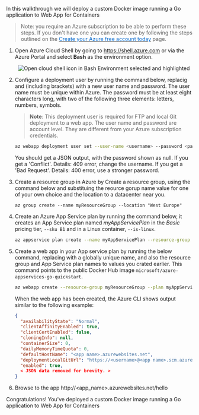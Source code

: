 In this walkthrough we will deploy a custom Docker image running a Go application to Web App for Containers


> Note: you require an Azure subscription to be able to perform these steps. If you don't have one you can create one by following the steps outlined on the <a href="https://azure.microsoft.com/en-us/free/?ref=microsoft.com&utm_source=microsoft.com&utm_medium=docs&utm_campaign=visualstudio" target="_blank"><span style="color: #0066cc;" color="#0066cc">Create your Azure free account today</span></a> page.

1. Open Azure Cloud Shell by going to https://shell.azure.com or via the Azure Portal and select **Bash** as the environment option.

    <p style="text-align:center;"><img src="../Linked_Image_Files/walkthrough-javaappinappservice1.png" alt="Open cloud shell icon in Bash Environment selected and highlighted"></p>

2. Configure a deployment user by running the command below, replacig <username> and <password> (including brackets) with a new user name and password. The user name must be unique within Azure. The password must be at least eight characters long, with two of the following three elements: letters, numbers, symbols. 
    
    > **Note**: This deployment user is required for FTP and local Git deployment to a web app. The user name and password are account level. They are different from your Azure subscription credentials. 

    ```bash
    az webapp deployment user set --user-name <username> --password <password>
    ```

    You should get a JSON output, with the password shown as null. If you get a 'Conflict'. Details: 409 error, change the username. If you get a 'Bad Request'. Details: 400 error, use a stronger password.

3. Create a resource group in Azure by Create a resource group, using the command below and substituing the reource gorup name value for one of your own choice and the location to a datacenter near you.


    ```cli
    az group create --name myResourceGroup --location "West Europe"
    
    ```

4. Create an Azure App Service plan by running the command below, it creates an App Service plan named *myAppServicePlan* in the *Basic* pricing tier, `--sku B1` and in a Linux container, `--is-linux`.

    ```bash
    az appservice plan create --name myAppServicePlan --resource-group myResourceGroup --sku B1 --is-linux
    
    ```

5. Create a web app in your App service plan by running the below command, replacing  <app name > with  a globally unique name, and also the resource group and App Service plan names to values you crated earlier. This command points to the public Docker Hub image `microsoft/azure-appservices-go-quickstart`.

    ```bash
    az webapp create --resource-group myResourceGroup --plan myAppServicePlan --name <app name> --deployment-container-image-name microsoft/azure-appservices-go-quickstart
    
    ```
    When the web app has been created, the Azure CLI shows output similar to the following example:
    ```json
    {
      "availabilityState": "Normal",
      "clientAffinityEnabled": true,
      "clientCertEnabled": false,
      "cloningInfo": null,
      "containerSize": 0,
      "dailyMemoryTimeQuota": 0,
      "defaultHostName": "<app name>.azurewebsites.net",
      "deploymentLocalGitUrl": "https://<username>@<app name>.scm.azurewebsites.net/<app name>.git",
      "enabled": true,
      < JSON data removed for brevity. >
    }
    ```

6. Browse to the app http://<app_name>.azurewebsites.net/hello

Congratulations! You've deployed a custom Docker image running a Go application to Web App for Containers
